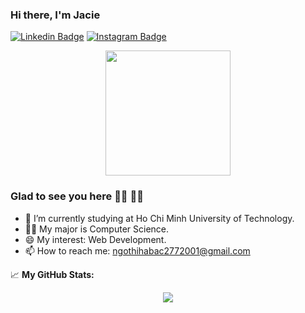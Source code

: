 ### Hi there, I'm Jacie

[![Linkedin Badge](https://img.shields.io/badge/-LinkedIn-0e76a8?style=flat-square&logo=Linkedin&logoColor=white)](https://linkedin.com/in/ha-bac-ngo-84036a209)
[![Instagram Badge](https://img.shields.io/badge/-Instagram-e4405f?style=flat-square&logo=Instagram&logoColor=white)](https://instagram.com/_hbng21_/)

<div id="header" align="center">
  <img src="https://media.giphy.com/media/NgurY1o4z080Jfoyzw/giphy.gif" width="200"/>
</div>

### Glad to see you here :ok_woman:	:ok_woman:	
- 🔭 I’m currently studying at Ho Chi Minh University of Technology.
- :woman_technologist:	My major is Computer Science.
- 😄 My interest: Web Development.
- 📫 How to reach me: ngothihabac2772001@gmail.com

📈 **My GitHub Stats:**
<div id="stat" align="center">
  <img src="https://github-readme-stats.vercel.app/api?username=hbngo21&show_icons=true&theme=merko"/>
</div>



<!-- [![Top Langs](https://github-readme-stats.vercel.app/api/top-langs/?username=hbngo21&layout=compact)](https://github.com/anuraghazra/github-readme-stats)    &nbsp; &nbsp; &nbsp; &nbsp;    --> 

<!--
**hbngo21/hbngo21** is a ✨ _special_ ✨ repository because its `README.md` (this file) appears on your GitHub profile.

Here are some ideas to get you started:

- 🔭 I’m currently working on ...
- 🌱 I’m currently learning ...
- 👯 I’m looking to collaborate on ...
- 🤔 I’m looking for help with ...
- 💬 Ask me about ...
- 📫 How to reach me: ...
- 😄 Pronouns: ...
- ⚡ Fun fact: ...
-->
